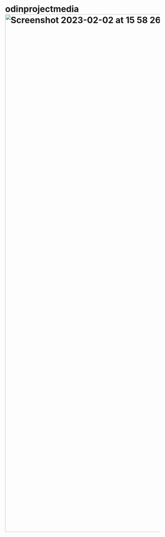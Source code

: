 # odinprojectmedia<img width="1680" alt="Screenshot 2023-02-02 at 15 58 26" src="https://user-images.githubusercontent.com/69506217/216331451-eb23543a-2ec3-4212-87cd-6f276255a375.png">
